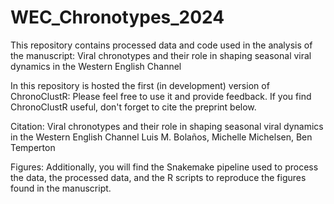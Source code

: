 # WEC_Chronotypes_2024
This repository contains processed data and code used in the analysis of the manuscript: Viral chronotypes and their role in shaping seasonal viral dynamics in the Western English Channel

In this repository is hosted the first (in development) version of ChronoClustR: Please feel free to use it and provide feedback. If you find ChronoClustR useful, don't forget to cite the preprint below.

Citation:
Viral chronotypes and their role in shaping seasonal viral dynamics in the Western English Channel
Luis M. Bolaños, Michelle Michelsen, Ben Temperton

Figures:
Additionally, you will find the Snakemake pipeline used to process the data, the processed data, and the R scripts to reproduce the figures found in the manuscript.  
